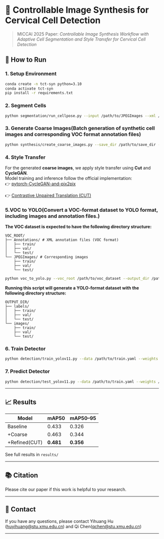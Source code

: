 # 📄 Controllable Image Synthesis for Cervical Cell Detection

> MICCAI 2025 Paper: *Controllable Image Synthesis Workflow with Adaptive Cell Segmentation and Style Transfer for Cervical Cell Detection*


## 🚀 How to Run

### 1. Setup Environment

```bash
conda create -n tct-syn python=3.10
conda activate tct-syn
pip install -r requirements.txt
```

### 2. Segment Cells 

```bash
python segmentation/run_cellpose.py --input /path/to/JPEGImages --xml /path/to/Annotations --output /path/to/save/cells --gpu --device 0
```

### 3. Generate Coarse Images(Batch generation of synthetic cell images and corresponding VOC format annotation files)

```bash
python synthesis/create_coarse_images.py --save_dir /path/to/save_dir --cell_dir /path/to/cells/ 
```

### 4. Style Transfer 
For the generated **coarse images**, we apply style transfer using **Cut** and **CycleGAN**.  
Model training and inference follow the official implementation:  
👉 [pytorch-CycleGAN-and-pix2pix](https://github.com/junyanz/pytorch-CycleGAN-and-pix2pix)

👉 [Contrastive Unpaired Translation (CUT)](https://github.com/taesungp/contrastive-unpaired-translation)
### 5.VOC to YOLO(Convert a VOC-format dataset to YOLO format, including images and annotation files.)
**The VOC dataset is expected to have the following directory structure:**
```
VOC_ROOT/
├── Annotations/ # XML annotation files (VOC format)
│   ├── train/ 
│   ├── val/ 
│   └── test/ 
└── JPEGImages/ # Corresponding images
    ├── train/ 
    ├── val/ 
    └── test/ 
```
```bash
python voc_to_yolo.py --voc_root /path/to/voc_dataset --output_dir /path/to/yolo_dataset
```
**Running this script will generate a YOLO-format dataset with the following directory structure:**
```
OUTPUT_DIR/
├── labels/
│   ├── train/
│   ├── val/
│   └── test/
└── images/
    ├── train/
    ├── val/
    └── test/
```

### 6. Train Detector

```bash
python detection/train_yolov11.py --data /path/to/train.yaml --weights /path/to/yolo11n.pt
```

### 7. Predict Detector

```bash
python detection/test_yolov11.py --data /path/to/train.yaml --weights /path/to/best.pt
```
---

## 📈 Results

| Model         | mAP50     | mAP50–95  |
| ------------- | --------- | --------- |
| Baseline      | 0.433     | 0.326     |
| +Coarse       | 0.463     | 0.344     |
| +Refined(CUT) | **0.481** | **0.356** |

See full results in `results/`

---


## 📚 Citation

Please cite our paper if this work is helpful to your research.


---

## 💬 Contact

If you have any questions, please contact Yihuang Hu (huyihuang@stu.xmu.edu.cn) and Qi Chen(qchen@stu.xmu.edu.cn)

---


